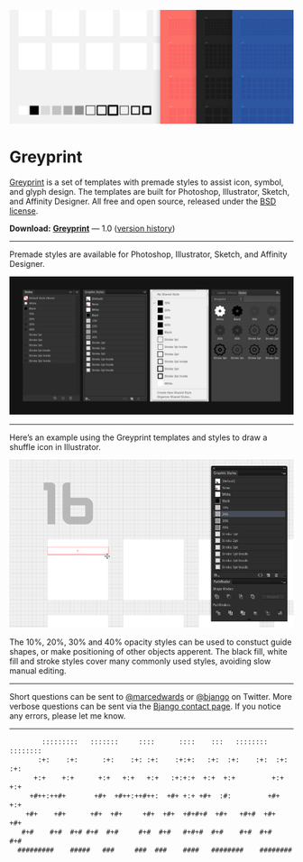 ![](Help/images/templates-hero.png)

# Greyprint

[Greyprint](https://bjango.com/designresources/) is a set of templates with premade styles to assist icon, symbol, and glyph design. The templates are built for Photoshop, Illustrator, Sketch, and Affinity Designer. All free and open source, released under the [BSD license](https://github.com/bjango/Greyprint/blob/master/Help/License.md).

**Download:** **[Greyprint](https://github.com/bjango/Greyprint/archive/master.zip)** — 1.0 ([version history](https://github.com/bjango/Greyprint/blob/master/Help/Version%20History.md))

-----

Premade styles are available for Photoshop, Illustrator, Sketch, and Affinity Designer.

![](Help/images/styles.png)

-----

Here’s an example using the Greyprint templates and styles to draw a shuffle icon in Illustrator.

![](Help/images/arrow-speed-run.gif)

The 10%, 20%, 30% and 40% opacity styles can be used to constuct guide shapes, or make positioning of other objects apperent. The black fill, white fill and stroke styles cover many commonly used styles, avoiding slow manual editing.

-----

Short questions can be sent to [@marcedwards](https://twitter.com/marcedwards) or [@bjango](https://twitter.com/bjango) on Twitter. More verbose questions can be sent via the [Bjango contact page](https://bjango.com/contact/). If you notice any errors, please let me know.

-----

```
        :::::::::   :::::::     ::::      ::::    :::   ::::::::    :::::::: 
       :+:    :+:      :+:    :+: :+:    :+:+:   :+:  :+:    :+:  :+:    :+: 
      +:+    +:+      +:+   +:+   +:+   :+:+:+  +:+  +:+         +:+    +:+  
     +#++:++#+       +#+  +#++:++#++:  +#+ +:+ +#+  :#:         +#+    +:+   
    +#+    +#+      +#+  +#+     +#+  +#+  +#+#+#  +#+   +#+#  +#+    +#+    
   #+#    #+#  #+# #+#  #+#     #+#  #+#   #+#+#  #+#    #+#  #+#    #+#     
  #########    #####   ###     ###  ###    ####   ########    ########       
```
